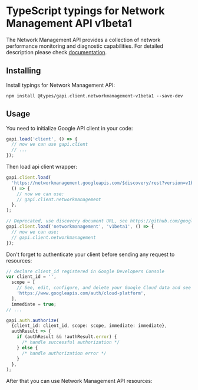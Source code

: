 # TypeScript typings for Network Management API v1beta1

The Network Management API provides a collection of network performance monitoring and diagnostic capabilities.
For detailed description please check [documentation](https://cloud.google.com/).

## Installing

Install typings for Network Management API:

```
npm install @types/gapi.client.networkmanagement-v1beta1 --save-dev
```

## Usage

You need to initialize Google API client in your code:

```typescript
gapi.load('client', () => {
  // now we can use gapi.client
  // ...
});
```

Then load api client wrapper:

```typescript
gapi.client.load(
  'https://networkmanagement.googleapis.com/$discovery/rest?version=v1beta1',
  () => {
    // now we can use:
    // gapi.client.networkmanagement
  },
);
```

```typescript
// Deprecated, use discovery document URL, see https://github.com/google/google-api-javascript-client/blob/master/docs/reference.md#----gapiclientloadname----version----callback--
gapi.client.load('networkmanagement', 'v1beta1', () => {
  // now we can use:
  // gapi.client.networkmanagement
});
```

Don't forget to authenticate your client before sending any request to resources:

```typescript
// declare client_id registered in Google Developers Console
var client_id = '',
  scope = [
    // See, edit, configure, and delete your Google Cloud data and see the email address for your Google Account.
    'https://www.googleapis.com/auth/cloud-platform',
  ],
  immediate = true;
// ...

gapi.auth.authorize(
  {client_id: client_id, scope: scope, immediate: immediate},
  authResult => {
    if (authResult && !authResult.error) {
      /* handle successful authorization */
    } else {
      /* handle authorization error */
    }
  },
);
```

After that you can use Network Management API resources: <!-- TODO: make this work for multiple namespaces -->

```typescript

```
